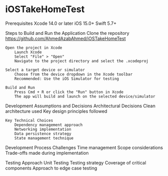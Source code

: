 # iOSTakeHomeTest

Prerequisites
    Xcode 14.0 or later
    iOS 15.0+
    Swift 5.7+

Steps to Build and Run the Application
    Clone the repository
        https://github.com/AhmedAzabAhmed/iOSTakeHomeTest
        
    Open the project in Xcode
        Launch Xcode
        Select "File" > "Open"
        Navigate to the project directory and select the .xcodeproj
        
    Select a target device or simulator
        Choose from the device dropdown in the Xcode toolbar
        Recommended: Use the iOS Simulator for testing

    Build and Run
        Press Cmd + R or click the "Run" button in Xcode
        The app will build and launch on the selected device/simulator

Development Assumptions and Decisions
    Architectural Decisions
        Clean architecture used
        Key design principles followed

    Key Technical Choices
        Dependency management approach
        Networking implementation
        Data persistence strategy
        State management technique
        
Development Process Challenges
    Time management
    Scope considerations
    Trade-offs made during implementation
    
Testing Approach
    Unit Testing
        Testing strategy
        Coverage of critical components
        Approach to edge case testing
